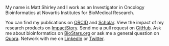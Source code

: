 <p class="lead">My name is Matt Shirley and I work as an Investigator in Oncology Bioinformatics at Novartis Institutes for BioMedical Research.</p>

You can find my publications on [ORCID](http://orcid.org/0000-0003-0855-9274) and
[Scholar](http://scholar.google.com/citations?user=b7Jyb4YAAAAJ&hl=en). View
the impact of my research products on [ImpactStory](https://impactstory.org/u/0000-0003-0855-9274).
Send me a pull request on [GitHub](https://github.com/mdshw5?tab=activity).
Ask me about bioinformatics on [BioStars.org](http://www.biostars.org/user/profile/1681/)
or ask me a general question on [Quora](http://www.quora.com/Matt-Shirley). Network with me on [LinkedIn](http://linkedin.com/in/mdshw5) or
[Twitter](http://twitter.com/mdshw5). 
